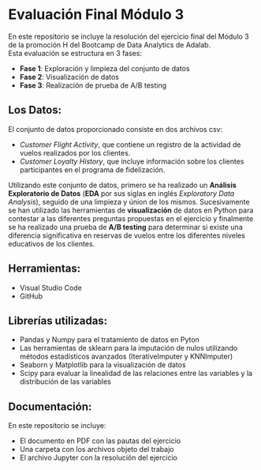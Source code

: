 # Evaluación Final Módulo 3

En este repositorio se incluye la resolución del ejercicio final del Módulo 3 de la promoción H del Bootcamp de Data Analytics de Adalab.  
Esta evaluación se estructura en 3 fases:

- __Fase 1__: Exploración y limpieza del conjunto de datos
- __Fase 2__: Visualización de datos
- __Fase 3__: Realización de prueba de A/B testing

## Los Datos:

El conjunto de datos proporcionado consiste en dos archivos csv:

- _Customer Flight Activity_, que contiene un registro de la actividad de vuelos realizados por los clientes. 
- _Customer Loyalty History_, que incluye información sobre los clientes participantes en el programa de fidelización.

Utilizando este conjunto de datos, primero se ha realizado un __Análisis Exploratorio de Datos__ (__EDA__ por sus siglas en inglés _Exploratory Data Analysis_), seguido de una limpieza y únion de los mismos. Sucesivamente se han utilizado las herramientas de __visualización__ de datos en Python para contestar a las diferentes preguntas propuestas en el ejercicio y finalmente se ha realizado una prueba de __A/B testing__ para determinar si existe una diferencia significativa en reservas de vuelos entre los diferentes niveles educativos de los clientes.

## Herramientas:

- Visual Studio Code
- GitHub
  
## Librerías utilizadas:

- Pandas y Numpy para el tratamiento de datos en Pyton
- Las herramientas de sklearn para la imputación de nulos utilizando métodos estadísticos avanzados (IterativeImputer y KNNImputer)
- Seaborn y Matplotlib para la visualización de datos
- Scipy para evaluar la linealidad de las relaciones entre las variables y la distribución de las variables

## Documentación:
En este repositorio se incluye:
- El documento en PDF con las pautas del ejercicio
- Una carpeta con los archivos objeto del trabajo
- El archivo Jupyter con la resolución del ejercicio
